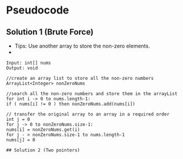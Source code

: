 # Pseudocode
## Solution 1 (Brute Force)
- Tips: Use another array to store the non-zero elements.
-
```
Input: int[] nums
Output: void

//create an array list to store all the non-zero numbers
ArrayList<Integer> nonZeroNums 

//search all the non-zero numbers and store them in the arrayList
for int i -> 0 to nums.length-1:
if ( nums[i] != 0 ) then nonZeroNums.add(nums[i])

// transfer the original array to an array in a required order
int j = 0
for j -> 0 to nonZeroNums.size-1:
nums[i] = nonZeroNums.get(i)
for j - > nonZeroNums.size-1 to nums.length-1
nums[j] = 0

## Solution 2 (Two pointers)
